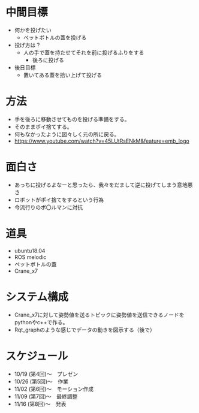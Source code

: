 中間目標
=============

- 何かを投げたい
  - ペットボトルの蓋を投げる
- 投げ方は？
  - 人の手で蓋を持たせてそれを前に投げるふりをする
    - 後ろに投げる
- 後日目標
  - 置いてある蓋を拾い上げて投げる

方法
=============

- 手を後ろに移動させてものを投げる準備をする。
- そのままポイ捨てする。
- 何もなかったように図々しく元の所に戻る。
- https://www.youtube.com/watch?v=45LUtRsENkM&feature=emb_logo

面白さ
=============

- あっちに投げるよなーと思ったら、我々をだまして逆に投げてしまう意地悪さ
- ロボットがポイ捨てをするという行為
- 今流行りのボ〇ルマンに対抗

道具
=============

- ubuntu18.04
- ROS melodic
- ペットボトルの蓋
- Crane_x7

システム構成
=============

- Crane_x7に対して姿勢値を送るトピックに姿勢値を送信できるノードをpythonやc++で作る。
- Rqt_graphのような感じでデータの動きを図示する（後で）

スケジュール
=============

- 10/19 (第4回)～　プレゼン
- 10/26 (第5回)～　作業
- 11/02 (第6回)～　モーション作成
- 11/09 (第7回)～　最終調整
- 11/16 (第8回)～　発表
